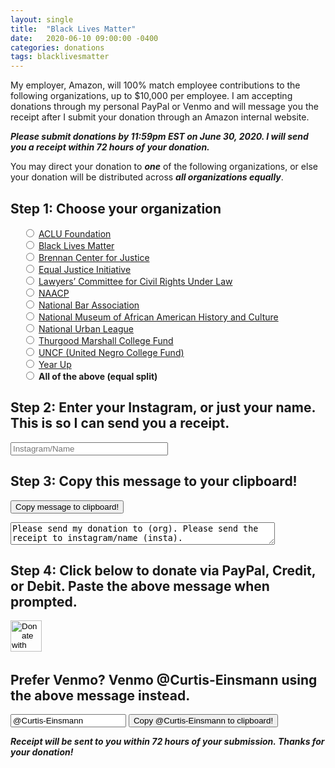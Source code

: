 ```yaml
---
layout: single
title:  "Black Lives Matter"
date:   2020-06-10 09:00:00 -0400
categories: donations
tags: blacklivesmatter
---
```


My employer, Amazon, will 100% match employee contributions to the following organizations, up to $10,000 per employee.  I am accepting donations through my personal PayPal or Venmo and will message you the receipt after I submit your donation through an Amazon internal website.

***Please submit donations by 11:59pm EST on June 30, 2020.  I will send you a receipt within 72 hours of your donation.***

You may direct your donation to ***one*** of the following organizations, or else your donation will be distributed across ***all organizations equally***.

## Step 1: Choose your organization

<div style="white-space:nowrap; padding-left: 20px">
<input type="radio" id="aclu" name="organization" value="ACLU Foundation" onclick="
  let textarea = document.getElementById('donation-prompt'); 
  let radioValue = this.value;
  let instaName = document.getElementById('insta-name').value;
  textarea.value = 'Please send my donation to ' + radioValue + '. Please send the receipt to instagram/name ' + instaName + '.'"/>
<a href="https://www.aclu.org/" target="_blank">ACLU Foundation</a>
<label for="aclu">
</label>
</div>

<div style="white-space:nowrap; padding-left: 20px">
<input type="radio" id="blm" name="organization" value="Black Lives Matter" onclick="
  let textarea = document.getElementById('donation-prompt'); 
  let radioValue = this.value;
  let instaName = document.getElementById('insta-name').value;
  textarea.value = 'Please send my donation to ' + radioValue + '. Please send the receipt to instagram/name ' + instaName + '.'"/>
<a href="https://blacklivesmatter.com/" target="_blank">Black Lives Matter</a>
<label for="blm">
</label>
</div>

<div style="white-space:nowrap; padding-left: 20px">
<input type="radio" id="brennancenter" name="organization" value="Brennan Center for Justice" onclick="
  let textarea = document.getElementById('donation-prompt'); 
  let radioValue = this.value;
  let instaName = document.getElementById('insta-name').value;
  textarea.value = 'Please send my donation to ' + radioValue + '. Please send the receipt to instagram/name ' + instaName + '.'"/>
<a href="https://www.brennancenter.org/" target="_blank">Brennan Center for Justice</a>
<label for="brennancenter">
</label>
</div>

<div style="white-space:nowrap; padding-left: 20px">
<input type="radio" id="eji" name="organization" value="Equal Justice Initiative" onclick="
  let textarea = document.getElementById('donation-prompt'); 
  let radioValue = this.value;
  let instaName = document.getElementById('insta-name').value;
  textarea.value = 'Please send my donation to ' + radioValue + '. Please send the receipt to instagram/name ' + instaName + '.'"/>
<a href="https://eji.org/" target="_blank">Equal Justice Initiative</a>
<label for="eji">
</label>
</div>

<div style="white-space:nowrap; padding-left: 20px">
<input type="radio" id="lawyerscommittee" name="organization" value="Lawyers’ Committee for Civil Rights Under Law" onclick="
  let textarea = document.getElementById('donation-prompt'); 
  let radioValue = this.value;
  let instaName = document.getElementById('insta-name').value;
  textarea.value = 'Please send my donation to ' + radioValue + '. Please send the receipt to instagram/name ' + instaName + '.'"/>
<a href="https://www.lawyerscommittee.org/" target="_blank">Lawyers’ Committee for Civil Rights Under Law</a>
<label for="lawyerscommittee">
</label>
</div>

<div style="white-space:nowrap; padding-left: 20px">
<input type="radio" id="naacp" name="organization" value="NAACP" onclick="
  let textarea = document.getElementById('donation-prompt'); 
  let radioValue = this.value;
  let instaName = document.getElementById('insta-name').value;
  textarea.value = 'Please send my donation to ' + radioValue + '. Please send the receipt to instagram/name ' + instaName + '.'"/>
<a href="https://www.naacp.org/" target="_blank">NAACP</a>
<label for="naacp">
</label>
</div>

<div style="white-space:nowrap; padding-left: 20px">
<input type="radio" id="nationalbar" name="organization" value="National Bar Association" onclick="
  let textarea = document.getElementById('donation-prompt'); 
  let radioValue = this.value;
  let instaName = document.getElementById('insta-name').value;
  textarea.value = 'Please send my donation to ' + radioValue + '. Please send the receipt to instagram/name ' + instaName + '.'"/>
<a href="https://www.nationalbar.org/" target="_blank">National Bar Association</a>
<label for="nationalbar">
</label>
</div>

<div style="white-space:nowrap; padding-left: 20px">
<input type="radio" id="nmaahc" name="organization" value="National Museum of African American History and Culture" onclick="
  let textarea = document.getElementById('donation-prompt'); 
  let radioValue = this.value;
  let instaName = document.getElementById('insta-name').value;
  textarea.value = 'Please send my donation to ' + radioValue + '. Please send the receipt to instagram/name ' + instaName + '.'"/>
<a href="https://nmaahc.si.edu/" target="_blank">National Museum of African American History and Culture</a>
<label for="nmaahc">
</label>
</div>

<div style="white-space:nowrap; padding-left: 20px">
<input type="radio" id="nul" name="organization" value="National Urban League" onclick="
  let textarea = document.getElementById('donation-prompt'); 
  let radioValue = this.value;
  let instaName = document.getElementById('insta-name').value;
  textarea.value = 'Please send my donation to ' + radioValue + '. Please send the receipt to instagram/name ' + instaName + '.'"/>
<a href="https://nul.org/" target="_blank">National Urban League</a>
<label for="nul">
</label>
</div>

<div style="white-space:nowrap; padding-left: 20px">
<input type="radio" id="tmcf" name="organization" value="Thurgood Marshall College Fund" onclick="
  let textarea = document.getElementById('donation-prompt'); 
  let radioValue = this.value;
  let instaName = document.getElementById('insta-name').value;
  textarea.value = 'Please send my donation to ' + radioValue + '. Please send the receipt to instagram/name ' + instaName + '.'"/>
<a href="https://www.tmcf.org/" target="_blank">Thurgood Marshall College Fund</a>
<label for="tmcf">
</label>
</div>

<div style="white-space:nowrap; padding-left: 20px">
<input type="radio" id="uncf" name="organization" value="UNCF (United Negro College Fund)" onclick="
  let textarea = document.getElementById('donation-prompt'); 
  let radioValue = this.value;
  let instaName = document.getElementById('insta-name').value;
  textarea.value = 'Please send my donation to ' + radioValue + '. Please send the receipt to instagram/name ' + instaName + '.'"/>
<a href="https://uncf.org/" target="_blank">UNCF (United Negro College Fund)</a>
<label for="uncf">
</label>
</div>

<div style="white-space:nowrap; padding-left: 20px">
<input type="radio" id="yearup" name="organization" value="Year Up" onclick="
  let textarea = document.getElementById('donation-prompt'); 
  let radioValue = this.value;
  let instaName = document.getElementById('insta-name').value;
  textarea.value = 'Please send my donation to ' + radioValue + '. Please send the receipt to instagram/name ' + instaName + '.'"/>
<a href="https://www.yearup.org/" target="_blank">Year Up</a>
<label for="yearup">
</label>
</div>

<div style="white-space:nowrap; padding-left: 20px">
<input type="radio" id="all" name="organization" value="All of the above (equal split)" onclick="
  let textarea = document.getElementById('donation-prompt'); 
  let radioValue = this.value;
  let instaName = document.getElementById('insta-name').value;
  textarea.value = 'Please send my donation to ' + radioValue + '. Please send the receipt to instagram/name ' + instaName + '.'"/>
<strong>All of the above (equal split)</strong>
<label for="all">
</label>
</div>

## Step 2: Enter your Instagram, or just your name. This is so I can send you a receipt.
<input type="text" id="insta-name" placeholder="Instagram/Name" style="width: 50%;" oninput="
  let textarea = document.getElementById('donation-prompt');
  let orgs = document.getElementsByName('organization');
  orgs = Array.prototype.slice.call(orgs);
  let selectedOrg = orgs.find(org => org.checked);
  textarea.value = 'Please send my donation to ' + ((typeof selectedOrg === 'undefined') ? 'All of the above (equal split)' : selectedOrg.value) + '. Please send the receipt to instagram/name ' + this.value + '.';
  console.log('after value');"
  />

## Step 3: Copy this message to your clipboard!

<button onclick="var copyText = document.getElementById('donation-prompt');copyText.select();copyText.setSelectionRange(0, 99999);document.execCommand('copy');document.getElementById('info-copied-span').style.display='';">Copy message to clipboard!</button> <span id="info-copied-span" style="display: none">Copied!</span>

<textarea readonly id="donation-prompt" rows="2" cols="50">Please send my donation to (org). Please send the receipt to instagram/name (insta).</textarea>

## Step 4: Click below to donate via PayPal, Credit, or Debit.  Paste the above message when prompted.
<form action="https://www.paypal.com/cgi-bin/webscr" method="post" target="_blank" style="background-color: inherit">
<input type="hidden" name="cmd" value="_donations" />
<input type="hidden" name="business" value="6R67F98LS379E" />
<input type="hidden" name="item_name" value="Black Lives Matter Curtis Einsmann Match" />
<input type="hidden" name="currency_code" value="USD" />
<input type="image" src="https://www.paypalobjects.com/en_US/i/btn/btn_donate_LG.gif" border="0" name="submit" title="Donate to Black Lives Matter Curtis Einsmann Match via PayPal" alt="Donate with PayPal button" style="height: 50px"/>
<img alt="" border="0" src="https://www.paypal.com/en_US/i/scr/pixel.gif" width="1" height="1" />
</form>

## Prefer Venmo? Venmo @Curtis-Einsmann using the above message instead.

<input type="text" value="@Curtis-Einsmann" id="venmo-input" readonly />
<button onclick="var copyTexty = document.getElementById('venmo-input');copyTexty.select();copyTexty.setSelectionRange(0, 99999);document.execCommand('copy');document.getElementById('venmo-copied-span').style.display='';">Copy @Curtis-Einsmann to clipboard!</button> <span id="venmo-copied-span" style="display: none">Copied!</span>

***Receipt will be sent to you within 72 hours of your submission.  Thanks for your donation!***

